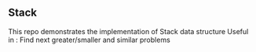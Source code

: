 ## Stack
This repo demonstrates the implementation of Stack data structure
Useful in : Find next greater/smaller and similar problems

